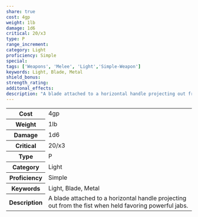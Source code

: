 ```yaml
---
share: true
cost: 4gp
weight: 1lb
damage: 1d6
critical: 20/x3
type: P
range_increment:
category: Light
proficiency: Simple
special:
tags: ['Weapons', 'Melee', 'Light','Simple-Weapon']
keywords: Light, Blade, Metal
shield_bonus:
strength_rating:
additonal_effects:
description: "A blade attached to a horizontal handle projecting out from the fist when held favoring powerful jabs."
---
```

<p><span style="overflow-x: auto;"><table><tbody><tr><th>Cost</th><td>4gp</td></tr><tr><th>Weight</th><td>1lb</td></tr><tr><th>Damage</th><td>1d6</td></tr><tr><th>Critical</th><td>20/x3</td></tr><tr><th>Type</th><td>P</td></tr><tr><th>Category</th><td>Light</td></tr><tr><th>Proficiency</th><td>Simple</td></tr><tr><th>Keywords</th><td>Light, Blade, Metal</td></tr><tr><th>Description</th><td>A blade attached to a horizontal handle projecting out from the fist when held favoring powerful jabs.</td></tr></tbody></table></span></p>

